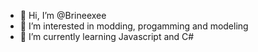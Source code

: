- 👋 Hi, I’m @Brineexee
- 👀 I’m interested in modding, progamming and modeling
- 🌱 I’m currently learning Javascript and C#
